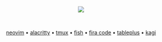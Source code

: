 <br>

<p align="center">
   <a href="https://www.youtube.com/watch?v=enFiIOZt-Lk"><img src="https://i.imgur.com/VuahBmH.png"></a>
</p>

<br>

<p align="center">
<a href="https://neovim.io">neovim</a> • <a href="https://alacritty.org">alacritty</a> • <a href="https://github.com/tmux/tmux/wiki">tmux</a> • <a href="https://fishshell.com">fish</a> • <a href="https://github.com/tonsky/FiraCode">fira code</a> • <a href="https://tableplus.com">tableplus</a> • <a href="https://kagi.com">kagi</a>
</p>

<br>
